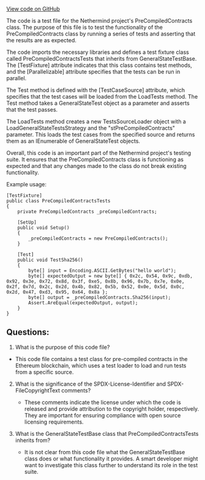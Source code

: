 [View code on GitHub](https://github.com/NethermindEth/nethermind/src/Nethermind/Ethereum.Blockchain.Test/PreCompiledContractsTests.cs)

The code is a test file for the Nethermind project's PreCompiledContracts class. The purpose of this file is to test the functionality of the PreCompiledContracts class by running a series of tests and asserting that the results are as expected. 

The code imports the necessary libraries and defines a test fixture class called PreCompiledContractsTests that inherits from GeneralStateTestBase. The [TestFixture] attribute indicates that this class contains test methods, and the [Parallelizable] attribute specifies that the tests can be run in parallel. 

The Test method is defined with the [TestCaseSource] attribute, which specifies that the test cases will be loaded from the LoadTests method. The Test method takes a GeneralStateTest object as a parameter and asserts that the test passes. 

The LoadTests method creates a new TestsSourceLoader object with a LoadGeneralStateTestsStrategy and the "stPreCompiledContracts" parameter. This loads the test cases from the specified source and returns them as an IEnumerable of GeneralStateTest objects. 

Overall, this code is an important part of the Nethermind project's testing suite. It ensures that the PreCompiledContracts class is functioning as expected and that any changes made to the class do not break existing functionality. 

Example usage:

```
[TestFixture]
public class PreCompiledContractsTests
{
    private PreCompiledContracts _preCompiledContracts;

    [SetUp]
    public void Setup()
    {
        _preCompiledContracts = new PreCompiledContracts();
    }

    [Test]
    public void TestSha256()
    {
        byte[] input = Encoding.ASCII.GetBytes("hello world");
        byte[] expectedOutput = new byte[] { 0x2c, 0x54, 0x9c, 0xdb, 0x92, 0x3e, 0x72, 0x8d, 0x3f, 0xe5, 0x8b, 0x96, 0x7b, 0x7e, 0x0e, 0x2f, 0x7d, 0x2c, 0x2d, 0x4b, 0x82, 0x5b, 0x52, 0x0e, 0x5d, 0x0c, 0x2d, 0x47, 0xd3, 0x95, 0x64, 0x8a };
        byte[] output = _preCompiledContracts.Sha256(input);
        Assert.AreEqual(expectedOutput, output);
    }
}
```
## Questions: 
 1. What is the purpose of this code file?
   - This code file contains a test class for pre-compiled contracts in the Ethereum blockchain, which uses a test loader to load and run tests from a specific source.

2. What is the significance of the SPDX-License-Identifier and SPDX-FileCopyrightText comments?
   - These comments indicate the license under which the code is released and provide attribution to the copyright holder, respectively. They are important for ensuring compliance with open source licensing requirements.

3. What is the GeneralStateTestBase class that PreCompiledContractsTests inherits from?
   - It is not clear from this code file what the GeneralStateTestBase class does or what functionality it provides. A smart developer might want to investigate this class further to understand its role in the test suite.